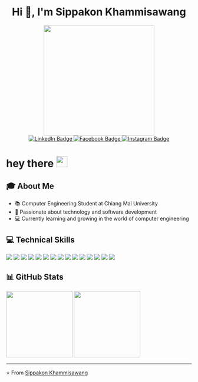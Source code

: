<h1 align="center">Hi 👋, I'm Sippakon Khammisawang</h1>
<div id="header" align="center">
  <img src="https://media1.giphy.com/media/v1.Y2lkPTc5MGI3NjExOTYxNWJ5OGVoNm9qOWtnaHZsYXhraXJ4NnF2bGw5ZDR4dWFsZW5oeSZlcD12MV9pbnRlcm5hbF9naWZfYnlfaWQmY3Q9Zw/ZVik7pBtu9dNS/giphy.webp" width="300"/>
</div>
<div id="badges" align="center">
  <a href="https://www.linkedin.com/in/%E0%B8%AA%E0%B8%B4%E0%B8%9B%E0%B8%9B%E0%B8%81%E0%B8%A3-%E0%B8%84%E0%B9%8D%E0%B8%B2%E0%B8%A1%E0%B8%B5%E0%B8%AA%E0%B8%A7%E0%B9%88%E0%B8%B2%E0%B8%87-b4a385319/">
    <img src="https://img.shields.io/badge/LinkedIn-0077B5?style=for-the-badge&logo=linkedin&logoColor=white" alt="LinkedIn Badge"/>
  </a>
  <a href="https://www.facebook.com/sippakon.khammisawang.2024/">
    <img src="https://img.shields.io/badge/Facebook-1877F2?style=for-the-badge&logo=facebook&logoColor=white" alt="Facebook Badge"/>
  </a>
  <a href="https://www.instagram.com/tt_kmsw/">
    <img src="https://img.shields.io/badge/Instagram-E4405F?style=for-the-badge&logo=instagram&logoColor=white" alt="Instagram Badge"/>
  </a>
  <br/>
  <img src="https://komarev.com/ghpvc/?username=touchtt0205&style=flat-square&color=blue" alt=""/>
</div>
<h1>
  hey there
  <img src="https://media.giphy.com/media/hvRJCLFzcasrR4ia7z/giphy.gif" width="30px"/>
</h1>

## 🎓 About Me
- 📚 Computer Engineering Student at Chiang Mai University
- 🌱 Passionate about technology and software development
- 💻 Currently learning and growing in the world of computer engineering

## 💻 Technical Skills


<p align="left">
  <img src="https://img.shields.io/badge/Python-3776AB?style=for-the-badge&logo=python&logoColor=white" />
  <img src="https://img.shields.io/badge/Java-ED8B00?style=for-the-badge&logo=java&logoColor=white" />
  <img src="https://img.shields.io/badge/JavaScript-F7DF1E?style=for-the-badge&logo=javascript&logoColor=black" />
  <img src="https://img.shields.io/badge/TypeScript-007ACC?style=for-the-badge&logo=typescript&logoColor=white" />
  <img src="https://img.shields.io/badge/PHP-777BB4?style=for-the-badge&logo=php&logoColor=white" />
  <img src="https://img.shields.io/badge/Laravel-FF2D20?style=for-the-badge&logo=laravel&logoColor=white" />
  <img src="https://img.shields.io/badge/NestJS-E0234E?style=for-the-badge&logo=nestjs&logoColor=white" />
  <img src="https://img.shields.io/badge/React-20232A?style=for-the-badge&logo=react&logoColor=61DAFB" />
  <img src="https://img.shields.io/badge/Tailwind_CSS-38B2AC?style=for-the-badge&logo=tailwind-css&logoColor=white" />
  <img src="https://img.shields.io/badge/MySQL-005C84?style=for-the-badge&logo=mysql&logoColor=white" />
  <img src="https://img.shields.io/badge/PostgreSQL-316192?style=for-the-badge&logo=postgresql&logoColor=white" />
  <img src="https://img.shields.io/badge/MongoDB-4EA94B?style=for-the-badge&logo=mongodb&logoColor=white" />
  <img src="https://img.shields.io/badge/Docker-2496ED?style=for-the-badge&logo=docker&logoColor=white" />
  <img src="https://img.shields.io/badge/Kubernetes-326DE6?style=for-the-badge&logo=kubernetes&logoColor=white" />
  <img src="https://img.shields.io/badge/Arduino-00979D?style=for-the-badge&logo=arduino&logoColor=white" />
</p>

## 📊 GitHub Stats
<p align="left">
  <img height="180em" src="https://github-readme-stats.vercel.app/api?username=touchtt0205&show_icons=true&theme=radical"/>
  <img height="180em" src="https://github-readme-stats.vercel.app/api/top-langs/?username=touchtt0205&layout=compact&theme=radical"/>
</p>

---
⭐️ From [Sippakon Khammisawang](https://github.com/touchtt0205)
